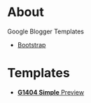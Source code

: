 About
=================
Google Blogger Templates
- [Bootstrap](http://getbootstrap.com)

Templates
=================
- [**G1404 Simple** Preview](http://blogger-template-g1404-simple.blogspot.com)
